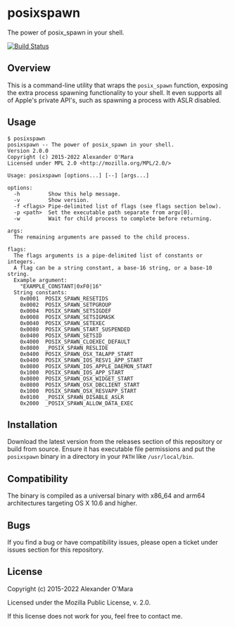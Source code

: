 # posixspawn

The power of posix_spawn in your shell.

[![Build Status](https://github.com/AlexanderOMara/posixspawn/workflows/main/badge.svg?branch=master)](https://github.com/AlexanderOMara/posixspawn/actions?query=workflow%3Amain+branch%3Amaster)


## Overview

This is a command-line utility that wraps the `posix_spawn` function, exposing the extra process spawning functionality to your shell. It even supports all of Apple's private API's, such as spawning a process with ASLR disabled.


## Usage

```
$ posixspawn
posixspawn -- The power of posix_spawn in your shell.
Version 2.0.0
Copyright (c) 2015-2022 Alexander O'Mara
Licensed under MPL 2.0 <http://mozilla.org/MPL/2.0/>

Usage: posixspawn [options...] [--] [args...]

options:
  -h         Show this help message.
  -v         Show version.
  -f <flags> Pipe-delimited list of flags (see flags section below).
  -p <path>  Set the executable path separate from argv[0].
  -w         Wait for child process to complete before returning.

args:
  The remaining arguments are passed to the child process.

flags:
  The flags arguments is a pipe-delimited list of constants or integers.
  A flag can be a string constant, a base-16 string, or a base-10 string.
  Example argument:
    "EXAMPLE_CONSTANT|0xF0|16"
  String constants:
    0x0001  POSIX_SPAWN_RESETIDS
    0x0002  POSIX_SPAWN_SETPGROUP
    0x0004  POSIX_SPAWN_SETSIGDEF
    0x0008  POSIX_SPAWN_SETSIGMASK
    0x0040  POSIX_SPAWN_SETEXEC
    0x0080  POSIX_SPAWN_START_SUSPENDED
    0x0400  POSIX_SPAWN_SETSID
    0x4000  POSIX_SPAWN_CLOEXEC_DEFAULT
    0x0800  _POSIX_SPAWN_RESLIDE
    0x0400  POSIX_SPAWN_OSX_TALAPP_START
    0x0400  POSIX_SPAWN_IOS_RESV1_APP_START
    0x0800  POSIX_SPAWN_IOS_APPLE_DAEMON_START
    0x1000  POSIX_SPAWN_IOS_APP_START
    0x0800  POSIX_SPAWN_OSX_WIDGET_START
    0x0800  POSIX_SPAWN_OSX_DBCLIENT_START
    0x1000  POSIX_SPAWN_OSX_RESVAPP_START
    0x0100  _POSIX_SPAWN_DISABLE_ASLR
    0x2000  _POSIX_SPAWN_ALLOW_DATA_EXEC
```


## Installation

Download the latest version from the releases section of this repository or build from source. Ensure it has executable file permissions and put the `posixspawn` binary in a directory in your `PATH` like `/usr/local/bin`.


## Compatibility

The binary is compiled as a universal binary with x86_64 and arm64 architectures targeting OS X 10.6 and higher.


## Bugs

If you find a bug or have compatibility issues, please open a ticket under issues section for this repository.


## License

Copyright (c) 2015-2022 Alexander O'Mara

Licensed under the Mozilla Public License, v. 2.0.

If this license does not work for you, feel free to contact me.
